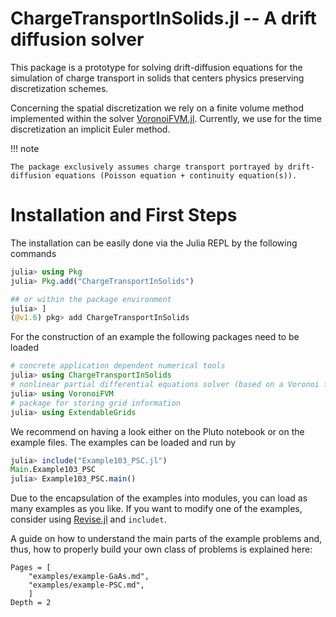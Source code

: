 
ChargeTransportInSolids.jl -- A drift diffusion solver 
================================
This package is a prototype for solving drift-diffusion equations for the simulation of charge transport in solids that centers physics preserving discretization schemes.

Concerning the spatial discretization we rely on  a finite volume method implemented within the solver [VoronoiFVM.jl](https://github.com/j-fu/VoronoiFVM.jl). Currently, we use for the time discretization an implicit Euler method.

!!! note

    The package exclusively assumes charge transport portrayed by drift-diffusion equations (Poisson equation + continuity equation(s)).




Installation and First Steps
================================
The installation can be easily done via the Julia REPL by the following commands

```julia
julia> using Pkg
julia> Pkg.add("ChargeTransportInSolids")

## or within the package environment
julia> ]
(@v1.6) pkg> add ChargeTransportInSolids
```

For the construction of an example the following packages need to be loaded

```julia
# concrete application dependent numerical tools
julia> using ChargeTransportInSolids
# nonlinear partial differential equations solver (based on a Voronoi finite volume method)
julia> using VoronoiFVM
# package for storing grid information
julia> using ExtendableGrids
```
We recommend on having a look either on the Pluto notebook or on the example files. The examples can be loaded and run by 

```julia
julia> include("Example103_PSC.jl")
Main.Example103_PSC
julia> Example103_PSC.main()
```
Due to the encapsulation of the examples into modules, you can load as many examples as you like. If you want to modify one of the examples, consider using [Revise.jl](https://github.com/timholy/Revise.jl) and `includet`.

A guide on how to understand the main parts of the example problems and, thus, how to properly build your own class of problems is explained here:

```@contents
Pages = [
    "examples/example-GaAs.md",
    "examples/example-PSC.md",
    ]
Depth = 2
```

